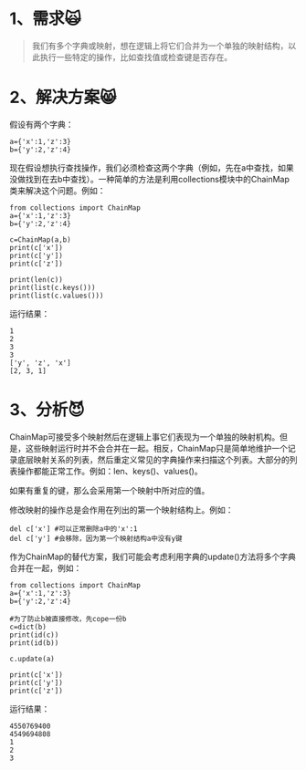 # 1、需求🙀

> 我们有多个字典或映射，想在逻辑上将它们合并为一个单独的映射结构，以此执行一些特定的操作，比如查找值或检查键是否存在。

# 2、解决方案😸

假设有两个字典：

```
a={'x':1,'z':3}
b={'y':2,'z':4}
```

现在假设想执行查找操作，我们必须检查这两个字典（例如，先在a中查找，如果没做找到在去b中查找）。一种简单的方法是利用collections模块中的ChainMap类来解决这个问题。例如：

```
from collections import ChainMap
a={'x':1,'z':3}
b={'y':2,'z':4}

c=ChainMap(a,b)
print(c['x'])
print(c['y'])
print(c['z'])

print(len(c))
print(list(c.keys()))
print(list(c.values()))
```

运行结果：

```
1
2
3
3
['y', 'z', 'x']
[2, 3, 1]
```

# 3、分析😈

ChainMap可接受多个映射然后在逻辑上事它们表现为一个单独的映射机构。但是，这些映射运行时并不会合并在一起。相反，ChainMap只是简单地维护一个记录底层映射关系的列表，然后重定义常见的字典操作来扫描这个列表。大部分的列表操作都能正常工作。例如：len、keys\(\)、values\(\)。

如果有重复的键，那么会采用第一个映射中所对应的值。

修改映射的操作总是会作用在列出的第一个映射结构上。例如：

```
del c['x'] #可以正常删除a中的'x':1
del c['y'] #会移除，因为第一个映射结构a中没有y键
```

作为ChainMap的替代方案，我们可能会考虑利用字典的update\(\)方法将多个字典合并在一起，例如：

```
from collections import ChainMap
a={'x':1,'z':3}
b={'y':2,'z':4}

#为了防止b被直接修改，先cope一份b
c=dict(b)
print(id(c))
print(id(b))

c.update(a)

print(c['x'])
print(c['y'])
print(c['z'])
```

运行结果：

```
4550769400
4549694808
1
2
3
```



